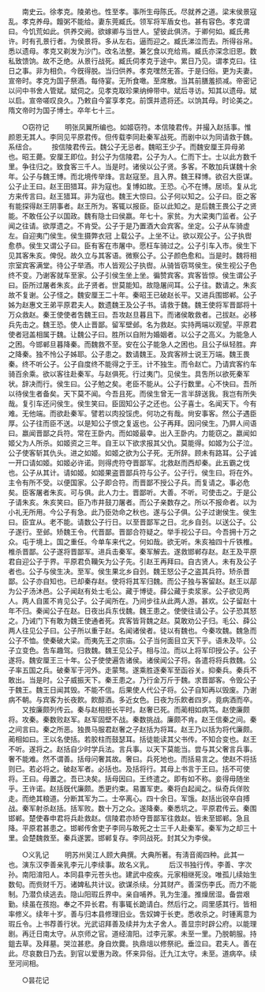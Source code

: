 <!-- { "loadSidebar": true } -->
　　南史云。徐孝克。陵弟也。性至孝。事所生母陈氏。尽就养之道。梁末侯景寇乱。孝克养母。饘粥不能给。妻东莞臧氏。领军将军盾女也。甚有容色。孝克谓曰。今饥荒如此。供养交阙。欲嫁卿与当世人。望彼此俱济。于卿何如。臧氏弗许。时有孔景行者。为侯景将。多从左右。逼而迎之。臧氏涕泣而去。所得谷帛。悉以遗母。孝克又剃发为沙门。改名法整。兼乞食以充给焉。臧氏亦深念旧恩。数私致馈饷。故不乏绝。从景行战死。臧氏伺孝克于途中。累日乃见。谓孝克曰。往日之事。非为相负。今旣得脱。当归供养。孝克嘿然无答。于是归俗。更为夫妻。宣帝时。孝克为国子祭酒。每侍宴。无所食噉。至席散。当其前膳羞损减。帝密记以问中书舍人管斌。斌伺之。见孝克取珍果纳绅带中。斌后寻访。知其以遗母。斌以启。宣帝嗟叹良久。乃敕自今宴享孝克。前馔并遗将还。以饷其母。时论美之。隋文帝时为国子博士。卒年七十三。 


　　○窃符记 
　　明张凤翼所编也。如姬窃符。本信陵君传。并撮入赵括事。惟颜恩无其人。李同见平原君传。但传载李同赴秦军战死。而剧中以为同请救于魏。系纽合。 
　　按信陵君传云。魏公子无忌者。魏昭王少子。而魏安厘王异母弟也。昭王薨。安厘王即位。封公子为信陵君。公子为人。仁而下士。士以此方数千里。争往归之。致食客三千人。当是时。诸侯以公子贤。多客。不敢加兵谋魏十余年。公子与魏王博。而北境传举烽。言赵寇至。且入界。魏王释博。欲召大臣谋。公子止王曰。赵王田猎耳。非为寇也。复博如故。王恐。心不在博。居顷。复从北方来传言曰。赵王猎耳。非为寇也。魏王大惊曰。公子何以知之。公子曰。臣之客有能探得赵王阴事者。赵王所为。客辄以报臣。臣以此知之。是后魏王畏公子之贤能。不敢任公子以国政。魏有隐士曰侯嬴。年七十。家贫。为大梁夷门监者。公子闻之往请。欲厚遗之。不肯受。公子于是乃置酒大会宾客。坐定。公子从车骑虚左。自迎夷门侯生。侯生摄弊衣冠 上载公子。上坐不让。欲以观公子。公子执辔愈恭。侯生又谓公子曰。臣有客在市屠中。愿枉车骑过之。公子引车入市。侯生下见其客朱亥。俾倪。故久立与其客语。微察公子。公子颜色愈和。当是时。魏将相宗室宾客满堂。待公子举酒。市人皆观公子执辔。从骑皆窃骂侯生。侯生视公子色终不变。乃谢客就车至家。公子引侯生坐上坐。徧赞宾客。宾客皆惊。侯生谓公子曰。臣所过屠者朱亥。此子贤者。世莫能知。故隐屠间耳。公子往。数请之。朱亥故不复谢。公子怪之。魏安厘王二十年。秦昭王已破赵长平。又进兵围邯郸。公子姊为赵惠文王弟平原君夫人。数遗魏王及公子书。请救于魏。魏王使将军晋鄙将十万众救赵。秦王使使者吿魏王曰。吾攻赵旦暮且下。而诸侯敢救者。己拔赵。必移兵先击之。魏王恐。使人止晋鄙。留军壁邺。名为救赵。实持两端以观望。平原君使者冠盖相属于魏。让魏公子曰。胜所以自附为婚姻者。以公子之高义。为能急人之困。今邯郸旦暮降秦。而魏救不至。安在公子能急人之困也。且公子纵轻胜。弃之降秦。独不怜公子姊耶。公子患之。数请魏王。及宾客辨士说王万端。魏王畏秦。终不听公子。公子自度终不能得之于王。计不独生。而令赵亡。乃请宾客约车骑百余乘。欲以客往赴秦军。与赵俱死。行过夷门。见侯生。具吿所以欲死秦军状。辞决而行。侯生曰。公子勉之矣。老臣不能从。公子行数里。心不快曰。吾所以待侯生者备矣。天下莫不闻。今吾且死。而侯生曾无一言半辞送我。我岂有所失哉。复引车还问侯生。侯生笑曰。臣固知公子之还也。公子喜士。名闻天下。今有难。无他端。而欲赴秦军。譬若以肉投馁虎。何功之有哉。尙安事客。然公子遇臣厚。公子往而臣不送。以是知公子恨之复返也。公子再拜。因问侯生。乃屛人间语曰。嬴闻晋鄙之兵符。常在王卧内。而如姬最幸。出入王卧内。力能窃之。嬴闻如姬父为人所杀。如姬资之三年。自王以下欲求报其父仇。莫能得。如姬为公子泣。公子使客斩其仇头。进之如姬。如姬之欲为公子死。无所辞。顾未有路耳。公子诚一开口请如姬。如姬必许诺。则得虎符夺晋鄙军。北救赵而西却秦。此五霸之伐也。公子从其计。请如姬。如姬果盗晋鄙兵符与公子。公子行。侯生曰。将在外。主令有所不受。以便国家。公子即合符。而晋鄙不授公子兵。而复请之。事必危矣。臣客屠者朱亥。可与俱。此人力士。晋鄙听。大善。不听。可使击之。于是公子请朱亥。朱亥笑曰。臣乃市井鼓刀屠者。而公子亲数存之。所以不报命者。以为小礼无所用。今公子有急。此乃臣効命之秋也。遂与公子俱。公子过谢侯生。侯生曰。臣宜从。老不能。请数公子行日。以至晋鄙军之日。北乡自刭。以送公子。公子遂行。至邺。矫魏王令。代晋鄙。晋鄙合符疑之。举手视公子曰。今吾拥十万之众。屯于境上。国之重任。今单车来代之。何如哉。欲无听。朱亥袖四十斤铁椎。椎杀晋鄙。公子遂将晋鄙军。进兵击秦军。秦军解去。遂救邯郸存赵。赵王及平原君自迎公子于界。平原君负韊矢为公子先。引赵王再拜曰。自古贤人。未有及公子者也。公子与侯生决。至军。侯生果北乡自刭。魏王怒公子之盗其兵符。矫杀晋鄙。公子亦自知也。已却秦存赵。使将将其军归魏。而公子独与客留赵。赵王以鄗为公子汤沐邑。公子闻赵有处士毛公。藏于博徒。薛公藏于卖浆家。公子欲见两人。两人自匿不肯见公子。公子闻所在。乃间步往从此两人游。甚欢。公子留赵十年不归。秦闻公子在赵。日夜出兵东伐魏。魏王患之。使使往请公子。公子恐其怒之。乃诫门下有敢为魏王使通者死。宾客皆背魏之赵。莫敢劝公子归。毛公、薛公两人往见公子曰。公子所以重于赵。名闻诸侯者。徒以有魏也。今秦攻魏。魏急而公子不恤。使秦破大梁。而夷先王之宗庙。公子当何面目立天下乎。语未及毕。公子立变色。吿车趣驾。归救魏。魏王见公子。相与泣。而以上将军印授公子。公子遂将。魏安厘王三十年。公子使使遍吿诸侯。诸侯闻公子将。各遣将将兵救魏。公子率五国之兵。破秦军于河外。走蒙骜。遂乘胜逐秦军至函谷关。抑秦兵。秦兵不敢出。当是时。公子威振天下。秦王患之。乃行金万斤于魏。求晋鄙客。令毁公子于魏王。魏王日闻其毁。不能不信。后果使人代公子将。公子自知再以毁废。乃谢病不朝。与宾客为长夜飮。飮醇酒。多近女色。日夜为乐飮者四岁。竟病酒而卒。 
　　又按廉颇列传云。秦与赵相拒长平时。赵奢已死。而蔺相如病笃。赵使廉颇将。攻秦。秦数败赵军。赵军固壁不战。秦数挑战。廉颇不肯。赵王信秦之间。秦之间言曰。秦之所恶。独畏马服君赵奢之子赵括为将耳。赵王乃以括为将代廉颇。蔺相如曰。王以名使括。若胶柱而鼓瑟耳。括徒能读其父书传。不知合变也。赵王不听。遂将之。赵括自少时学兵法。言兵事。以天下莫能当。尝与其父奢言兵事。奢不能难。然不谓善。括母问奢其故。奢曰。兵死地也。而括易言之。使赵不将括则已。若必将之。破赵军者。必括也。及括将行。其母上书言于王曰。括不可使将。王曰。母置之。吾已决矣。括母因曰。王终遣之。即有如不称。妾得毋随坐乎。王许诺。赵括旣代廉颇。悉更约束。易置军吏。秦将白起闻之。纵奇兵佯败走。而绝其粮道。分断其军为二。士卒离心。四十余日。军饿。赵括出锐卒自搏战。秦军射杀赵括。括军败。数十万之众。遂降秦。秦悉坑之。平原君传云。秦围邯郸。楚使春申君将兵赴救赵。信陵君亦矫夺晋鄙军往救赵。皆未至邯郸。急且降。平原君甚患之。邯郸传舍吏子李同与敢死之士三千人赴秦军。秦军为之却三十里。会楚魏救至。秦兵遂罢。邯郸复存。李同战死。封其父为李侯。 


　　○义乳记 
　　明苏州吴江人顾大典撰。大典所著。有淸音阁四种。此其一也。演东汉李善亲乳李元儿李续事。故名义乳。 
　　后汉书独行传。李善、字次孙。南阳淯阳人。本同县李元苍头也。建武中疫疾。元家相继死没。唯孤儿续始生数旬。而赀财千万。诸婢私共计议。欲谋杀续。分其财产。善深伤李氏。而力不能制。乃潜负续逃去。隐山阳瑕丘界中。亲自哺养。乳为生湩。推燥居湿。备尝艰勤。续虽在孩抱。奉之不异长君。有事辄长跪请白。然后行之。闾里感其行。皆相率修义。续年十岁。善与归本县修理旧业。吿奴婢于长吏。悉收杀之。时锺离意为瑕丘令。上书荐善行状。光武诏拜善及续并为太子舍人。善显宗时辟公府。以能理剧。再迁日南太守。从京师之官。道经淯阳。过李元冢。未至一里。乃脱朝服。持鉏去草。及拜墓。哭泣甚悲。身自炊爨。执鼎俎以修祭祀。垂泣曰。君夫人。善在此。尽哀数日乃去。到官以爱惠为政。怀来异俗。迁九江太守。未至。道病卒。续至河间相。 


　　○昙花记 
